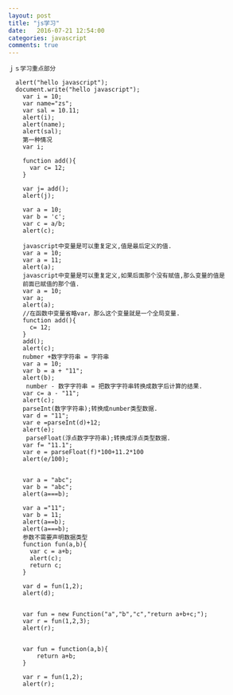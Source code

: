 ```yaml
---
layout: post
title: "js学习" 
date:   2016-07-21 12:54:00 
categories: javascript
comments: true
---
```



`ｊｓ学习重点部分`

      alert("hello javascript");
      document.write("hello javascript");
		var i = 10;
		var name="zs";
		var sal = 10.11;
		alert(i);
		alert(name);
		alert(sal);
		第一种情况
		var i;
		
	    function add(){
		  var c= 12;
		}
		
		var j= add();
		alert(j);

		var a = 10;
		var b = 'c';
		var c = a/b;
		alert(c);
		
        javascript中变量是可以重复定义,值是最后定义的值.
		var a = 10;
		var a = 11;
		alert(a);
		javascript中变量是可以重复定义,如果后面那个没有赋值,那么变量的值是
		前面已赋值的那个值.
		var a = 10;
		var a;
		alert(a);
		//在函数中变量省略var，那么这个变量就是一个全局变量.
		function add(){
		  c= 12;
		}
		add();
        alert(c);
		nubmer +数字字符串 = 字符串
		var a = 10;
		var b = a + "11";
		alert(b);
         number - 数字字符串 = 把数字字符串转换成数字后计算的结果.
		var c= a - "11";
		alert(c);
		parseInt(数字字符串);转换成number类型数据.
		var d = "11";
		var e =parseInt(d)+12;
		alert(e);
		 parseFloat(浮点数字字符串);转换成浮点类型数据.
		var f= "11.1";
		var e = parseFloat(f)*100+11.2*100
		alert(e/100);
		

		var a = "abc";
		var b = "abc";
		alert(a===b);
		
		var a ="11";
		var b = 11;
		alert(a==b);
		alert(a===b);
        参数不需要声明数据类型
		function fun(a,b){
		  var c = a+b;
		  alert(c);
		  return c;
		}

		var d = fun(1,2);
		alert(d);
		

		var fun = new Function("a","b","c","return a+b+c;");
		var r = fun(1,2,3);
		alert(r);
		

		var fun = function(a,b){
			return a+b;
		}

		var r = fun(1,2);
		alert(r);



